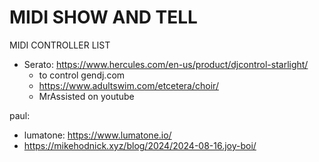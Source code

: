 # MIDI SHOW AND TELL

MIDI CONTROLLER LIST

- Serato: https://www.hercules.com/en-us/product/djcontrol-starlight/
  - to control gendj.com
  - https://www.adultswim.com/etcetera/choir/
  - MrAssisted on youtube

paul:

- lumatone: https://www.lumatone.io/
- https://mikehodnick.xyz/blog/2024/2024-08-16.joy-boi/
